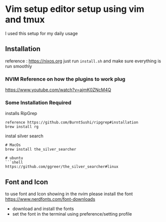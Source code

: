 # Vim setup editor setup using vim and tmux
I used this setup for my daily usage

## Installation 
reference : https://nixos.org
just run `install.sh` and make sure everything is run smoothly

### NVIM Reference on how the plugins to work plug
https://www.youtube.com/watch?v=ajmK0ZNcM4Q

### Some Installation Required
installs RipGrep
```shell
reference https://github.com/BurntSushi/ripgrep#installation
brew install rg
```

instal silver search
```shell
# MacOs
brew install the_silver_searcher

# ubuntu
```shell
https://github.com/ggreer/the_silver_searcher#linux
```


## Font and Icon
to use font and Icon showing in the nvim please install the font
https://www.nerdfonts.com/font-downloads
 - download and install the fonts
 - set the font in the terminal using preference/setting profile

